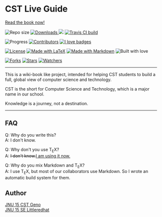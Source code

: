 # CST Live Guide

[Read the book now!](https://cstgit.github.io/CST-Live-Guide/book.pdf)

![Repo size](https://img.shields.io/github/repo-size/CSTGit/CST-Live-Guide.svg) [![Downloads](https://img.shields.io/github/downloads/CSTGit/CST-Live-Guide/total.svg) ![](http://hits.dwyl.com/CSTGit/CST-Live-Guide.svg)](https://github.com/CSTGit/CST-Live-Guide/releases) [![Travis CI build](https://api.travis-ci.org/CSTGit/CST-Live-Guide.svg?branch=master)](https://travis-ci.org/CSTGit/CST-Live-Guide)

![Progress](https://img.shields.io/badge/progress-0%25-lightgrey.svg) [![Contributors](https://img.shields.io/github/contributors/CSTGit/CST-Live-Guide.svg)](https://github.com/CSTGit/CST-Live-Guide/graphs/contributors) [![I love badges](https://img.shields.io/badge/I%20Love-Badges-green.svg)](https://shields.io)

[![License](https://img.shields.io/github/license/CSTGit/CST-Live-Guide.svg)](https://github.com/CSTGit/CST-Live-Guide/blob/master/LICENSE.md) [![Made with LaTeX](https://img.shields.io/badge/made%20with-LaTeX-brightgreen.svg)](https://github.com/CSTGit/CST-Live-Guide/search?l=tex) [![Made with Markdown](https://img.shields.io/badge/made%20with-Markdown-brightgreen.svg)](https://github.com/CSTGit/CST-Live-Guide/search?l=Markdown) ![Built with love](https://img.shields.io/badge/built%20with-love-pink.svg)

[![Forks](https://img.shields.io/github/forks/CSTGit/CST-Live-Guide.svg?style=social)](https://github.com/CSTGit/CST-Live-Guide/network/members) [![Stars](https://img.shields.io/github/stars/CSTGit/CST-Live-Guide.svg?style=social)](https://github.com/CSTGit/CST-Live-Guide/stargazers) [![Watchers](https://img.shields.io/github/watchers/CSTGit/CST-Live-Guide.svg?style=social)](https://github.com/CSTGit/CST-Live-Guide/watchers)

---

This is a wiki-book like project, intended for helping CST students to build a full, global view of computer science and technology.

CST is the short for Computer Science and Technology, which is a major name in our school.

Knowledge is a journey, not a destination.

---

## FAQ

Q: Why do you write this?  
A: I don't know.

Q: Why don't you use T<sub>E</sub>X?  
A: <del>I don't know.</del><ins>I am using it now.</ins>

Q: Why do you mix Markdown and T<sub>E</sub>X?  
A: I use T<sub>E</sub>X, but most of our collaborators use Markdown. So I wrote an automatic build system for them.

## Author

[JNU 15 CST Geno](https://github.com/geno1024)  
[JNU 15 SE Littleredhat](https://github.com/littleredhat1997)
